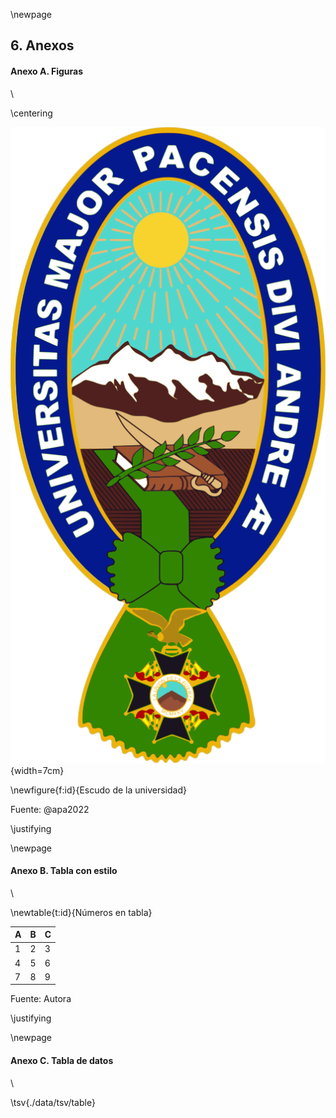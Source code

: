 \newpage

## 6. Anexos

#### Anexo A. Figuras
\

\centering

![](./format/crest.png){width=7cm}

\newfigure{f:id}{Escudo de la universidad}

Fuente: @apa2022

\justifying

\newpage

#### Anexo B. Tabla con estilo
\

\newtable{t:id}{Números en tabla}

| A   | B   | C   |
| --- | --- | --- |
| 1   | 2   | 3   |
| 4   | 5   | 6   |
| 7   | 8   | 9   |

Fuente: Autora

\justifying

\newpage

#### Anexo C. Tabla de datos
\

\tsv{./data/tsv/table}
